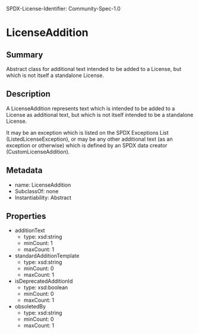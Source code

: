 SPDX-License-Identifier: Community-Spec-1.0

# LicenseAddition

## Summary

Abstract class for additional text intended to be added to a License, but
which is not itself a standalone License.

## Description

A LicenseAddition represents text which is intended to be added to a License
as additional text, but which is not itself intended to be a standalone
License.

It may be an exception which is listed on the SPDX Exceptions List
(ListedLicenseException), or may be any other additional text (as an exception
or otherwise) which is defined by an SPDX data creator (CustomLicenseAddition).

## Metadata

- name: LicenseAddition
- SubclassOf: none
- Instantiability: Abstract

## Properties

- additionText
  - type: xsd:string
  - minCount: 1
  - maxCount: 1
- standardAdditionTemplate
  - type: xsd:string
  - minCount: 0
  - maxCount: 1
- isDeprecatedAdditionId
  - type: xsd:boolean
  - minCount: 0
  - maxCount: 1
- obsoletedBy
  - type: xsd:string
  - minCount: 0
  - maxCount: 1
